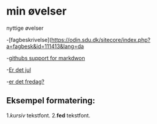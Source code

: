 # min øvelser

nyttige øvelser

-[fagbeskrivelse](https://odin.sdu.dk/sitecore/index.php?a=fagbesk&id=111413&lang=da

-[githubs support for markdwon](https://docs.github.com/en/get-started/writing-on-github/getting-started-with-writing-and-formatting-on-github/basic-writing-and-formatting-syntax)

-[Er det jul](https://isitchristmas.com)

-[er det fredag?](https://erdetfredag.dk)


## Eksempel formatering:

1.*kursiv* tekstfont.
2.**fed** tekstfont.



